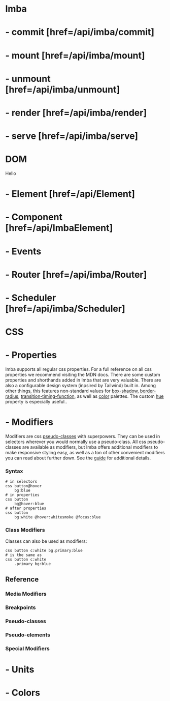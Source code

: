 # Imba

# - commit [href=/api/imba/commit]

# - mount [href=/api/imba/mount]

# - unmount [href=/api/imba/unmount]

# - render [href=/api/imba/render]

# - serve [href=/api/imba/serve]


# DOM

Hello

# - Element [href=/api/Element]

<app-reference-page></app-reference-page>

# - Component  [href=/api/ImbaElement]

# - Events

# - Router [href=/api/imba/Router]

# - Scheduler [href=/api/imba/Scheduler]


# CSS

# - Properties

Imba supports all regular css properties. For a full reference on all css properties we recommend visiting the MDN docs. There are some custom properties and shorthands added in Imba that are very valuable. There are also a configurable design system (inpsired by Tailwind) built in. Among other things, this features non-standard values for [box-shadow](css), [border-radius](css), [transition-timing-function](css), as well as [color](css) palettes. The custom [hue](css) property is especially useful..

<api-styleprop-list></api-styleprop-list>

# - Modifiers

Modifiers are css [pseudo-classes](https://developer.mozilla.org/en-US/docs/Web/CSS/Pseudo-classes) with superpowers. They can be used in selectors wherever you would normally use a pseudo-class. All css pseudo-classes are available as modifiers, but Imba offers additional modifiers to make responsive styling easy, as well as a ton of other convenient modifiers you can read about further down. See the [guide](/css/syntax#modifiers) for additional details.

### Syntax

```imba
# in selectors
css button@hover
    bg:blue
# in properties
css button
    bg@hover:blue
# after properties
css button
    bg:white @hover:whitesmoke @focus:blue
```

### Class Modifiers

Classes can also be used as modifiers:

```imba
css button c:white bg.primary:blue
# is the same as
css button c:white
    .primary bg:blue
```

## Reference

### Media Modifiers

<api-stylemod-list data-group="media"></api-stylemod-list>

### Breakpoints

<api-stylemod-list data-group="breakpoint"></api-stylemod-list>

### Pseudo-classes

<api-stylemod-list data-group="pseudoclass"></api-stylemod-list>

### Pseudo-elements

<api-stylemod-list data-group="pseudoelement"></api-stylemod-list>

### Special Modifiers

<api-stylemod-list data-group="custom"></api-stylemod-list>

# - Units

# - Colors
